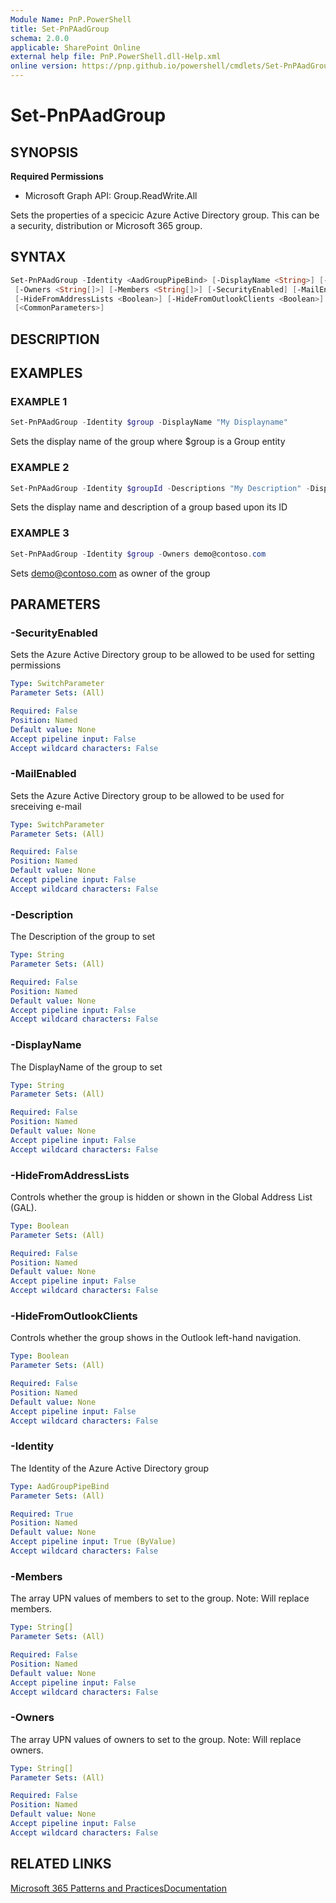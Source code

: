 ```yaml
---
Module Name: PnP.PowerShell
title: Set-PnPAadGroup
schema: 2.0.0
applicable: SharePoint Online
external help file: PnP.PowerShell.dll-Help.xml
online version: https://pnp.github.io/powershell/cmdlets/Set-PnPAadGroup.html
---
```

 
# Set-PnPAadGroup

## SYNOPSIS

**Required Permissions**

  * Microsoft Graph API: Group.ReadWrite.All

Sets the properties of a specicic Azure Active Directory group. This can be a security, distribution or Microsoft 365 group.

## SYNTAX

```powershell
Set-PnPAadGroup -Identity <AadGroupPipeBind> [-DisplayName <String>] [-Description <String>]
 [-Owners <String[]>] [-Members <String[]>] [-SecurityEnabled] [-MailEnabled] 
 [-HideFromAddressLists <Boolean>] [-HideFromOutlookClients <Boolean>] 
 [<CommonParameters>]
```

## DESCRIPTION

## EXAMPLES

### EXAMPLE 1
```powershell
Set-PnPAadGroup -Identity $group -DisplayName "My Displayname"
```

Sets the display name of the group where $group is a Group entity

### EXAMPLE 2
```powershell
Set-PnPAadGroup -Identity $groupId -Descriptions "My Description" -DisplayName "My DisplayName"
```

Sets the display name and description of a group based upon its ID

### EXAMPLE 3
```powershell
Set-PnPAadGroup -Identity $group -Owners demo@contoso.com
```

Sets demo@contoso.com as owner of the group

## PARAMETERS

### -SecurityEnabled
Sets the Azure Active Directory group to be allowed to be used for setting permissions

```yaml
Type: SwitchParameter
Parameter Sets: (All)

Required: False
Position: Named
Default value: None
Accept pipeline input: False
Accept wildcard characters: False
```

### -MailEnabled
Sets the Azure Active Directory group to be allowed to be used for sreceiving e-mail

```yaml
Type: SwitchParameter
Parameter Sets: (All)

Required: False
Position: Named
Default value: None
Accept pipeline input: False
Accept wildcard characters: False
```

### -Description
The Description of the group to set

```yaml
Type: String
Parameter Sets: (All)

Required: False
Position: Named
Default value: None
Accept pipeline input: False
Accept wildcard characters: False
```

### -DisplayName
The DisplayName of the group to set

```yaml
Type: String
Parameter Sets: (All)

Required: False
Position: Named
Default value: None
Accept pipeline input: False
Accept wildcard characters: False
```

### -HideFromAddressLists
Controls whether the group is hidden or shown in the Global Address List (GAL).

```yaml
Type: Boolean
Parameter Sets: (All)

Required: False
Position: Named
Default value: None
Accept pipeline input: False
Accept wildcard characters: False
```

### -HideFromOutlookClients
Controls whether the group shows in the Outlook left-hand navigation.

```yaml
Type: Boolean
Parameter Sets: (All)

Required: False
Position: Named
Default value: None
Accept pipeline input: False
Accept wildcard characters: False
```

### -Identity
The Identity of the Azure Active Directory group

```yaml
Type: AadGroupPipeBind
Parameter Sets: (All)

Required: True
Position: Named
Default value: None
Accept pipeline input: True (ByValue)
Accept wildcard characters: False
```

### -Members
The array UPN values of members to set to the group. Note: Will replace members.

```yaml
Type: String[]
Parameter Sets: (All)

Required: False
Position: Named
Default value: None
Accept pipeline input: False
Accept wildcard characters: False
```

### -Owners
The array UPN values of owners to set to the group. Note: Will replace owners.

```yaml
Type: String[]
Parameter Sets: (All)

Required: False
Position: Named
Default value: None
Accept pipeline input: False
Accept wildcard characters: False
```

## RELATED LINKS

[Microsoft 365 Patterns and Practices](https://aka.ms/m365pnp)[Documentation](https://docs.microsoft.com/graph/api/group-update)
